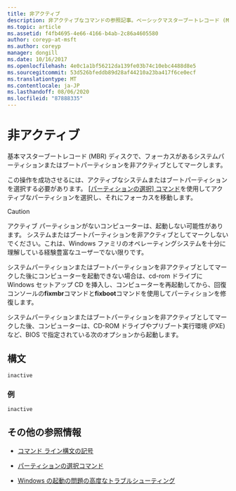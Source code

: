 ```yaml
---
title: 非アクティブ
description: 非アクティブなコマンドの参照記事。ベーシックマスターブートレコード (MBR) ディスクで、フォーカスがあるシステムパーティションまたはブートパーティションを非アクティブとしてマークします。
ms.topic: article
ms.assetid: f4fb4695-4e66-4166-b4ab-2c86a4605580
author: coreyp-at-msft
ms.author: coreyp
manager: dongill
ms.date: 10/16/2017
ms.openlocfilehash: 4e0c1a1bf56212da139fe03b74c10ebc4488d8e5
ms.sourcegitcommit: 53d526bfeddb89d28af44210a23ba417f6ce0ecf
ms.translationtype: MT
ms.contentlocale: ja-JP
ms.lasthandoff: 08/06/2020
ms.locfileid: "87888335"
---
```

# <a name="inactive"></a>非アクティブ

基本マスターブートレコード (MBR) ディスクで、フォーカスがあるシステムパーティションまたはブートパーティションを非アクティブとしてマークします。

この操作を成功させるには、アクティブなシステムまたはブートパーティションを選択する必要があります。 [[パーティションの選択] コマンド](select-partition.md)を使用してアクティブなパーティションを選択し、それにフォーカスを移動します。

> [!CAUTION]
> アクティブ パーティションがないコンピューターは、起動しない可能性があります。 システムまたはブートパーティションを非アクティブとしてマークしないでください。これは、Windows ファミリのオペレーティングシステムを十分に理解している経験豊富なユーザーでない限りです。<p>システムパーティションまたはブートパーティションを非アクティブとしてマークした後にコンピューターを起動できない場合は、cd-rom ドライブに Windows セットアップ CD を挿入し、コンピューターを再起動してから、回復コンソールの**fixmbr**コマンドと**fixboot**コマンドを使用してパーティションを修復します。
>
> システムパーティションまたはブートパーティションを非アクティブとしてマークした後、コンピューターは、CD-ROM ドライブやプリブート実行環境 (PXE) など、BIOS で指定されている次のオプションから起動します。

## <a name="syntax"></a>構文

```
inactive
```

### <a name="examples"></a>例

```
inactive
```

## <a name="additional-references"></a>その他の参照情報

- [コマンド ライン構文の記号](command-line-syntax-key.md)

- [パーティションの選択コマンド](select-partition.md)

- [Windows の起動の問題の高度なトラブルシューティング](/windows/client-management/advanced-troubleshooting-boot-problems)
